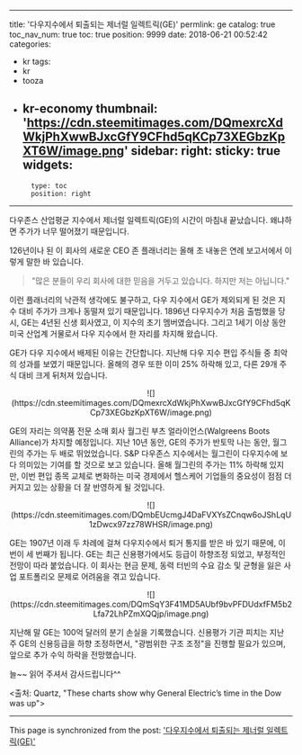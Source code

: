 
---
title: '다우지수에서 퇴출되는 제너럴 일렉트릭(GE)'
permlink: ge
catalog: true
toc_nav_num: true
toc: true
position: 9999
date: 2018-06-21 00:52:42
categories:
- kr
tags:
- kr
- tooza
- kr-economy
thumbnail: 'https://cdn.steemitimages.com/DQmexrcXdWkjPhXwwBJxcGfY9CFhd5qKCp73XEGbzKpXT6W/image.png'
sidebar:
    right:
        sticky: true
widgets:
    -
        type: toc
        position: right
---


다우존스 산업평균 지수에서 제너럴 일렉트릭(GE)의 시간이 마침내 끝났습니다. 왜냐하면 주가가 너무 떨어졌기 때문입니다.

126년이나 된 이 회사의 새로운 CEO 존 플래너리는 올해 초 내놓은 연례 보고서에서 이렇게 말한 바 있습니다.

>"많은 분들이 우리 회사에 대한 믿음을 거두고 있습니다. 하지만 저는 아닙니다."

이런 플래너리의 낙관적 생각에도 불구하고, 다우 지수에서 GE가 제외되게 된 것은 지수 대비 주가가 크게나 동떨져 있기 때문입니다. 1896년 다우지수가 처음 출범했을 당시, GE는 4년된 신생 회사였고, 이 지수의 초기 멤버였습니다. 그리고 1세기 이상 동안 미국 산업계 거물로서 다우 지수에서 한 자리를 차지해 왔습니다.

GE가 다우 지수에서 배제된 이유는 간단합니다. 지난해 다우 지수 편입 주식들 중 최악의 성과를 보였기 때문입니다. 올해의 경우 또한 이미 25% 하락해 있고, 다른 29개 주식 대비 크게 뒤처져 있습니다.

<center>
![](https://cdn.steemitimages.com/DQmexrcXdWkjPhXwwBJxcGfY9CFhd5qKCp73XEGbzKpXT6W/image.png)
</center>

GE의 자리는 의약품 전문 소매 회사 월그린 부츠 얼라이언스(Walgreens Boots Alliance)가 차지할 예정입니다. 지난 10년 동안, GE의 주가가 반토막 나는 동안, 월그린의 주가는 두 배로 뛰었었습니다. S&P 다우존스 지수에서는 월그린이 다우지수에 보다 의미있는 기여를 할 것으로 보고 있습니다. 올해 월그린의 주가는 11% 하락해 있지만, 이번 편입 종목 교체로 변화하는 미국 경제에서 헬스케어 기업들의 중요성이 점점 더 커지고 있는 상황을 더 잘 반영하게 될 것입니다.

<center>
![](https://cdn.steemitimages.com/DQmbEUcmgJ4DaFVXYsZCnqw6oJShLqU1zDwcx97zz78WHSR/image.png)
</center>

GE는 1907년 이래 두 차례에 걸쳐 다우지수에서 퇴거 통지를 받은 바 있기 때문에, 이 번이 세 번째가 됩니다. GE는 최근 신용평가에서도 등급이 하향조정 되었고, 부정적인 전망이 따라 붙었습니다. 이 회사는 현금 문제, 동력 터빈의 수요 감소 및 균형을 잃은 사업 포트폴리오 문제로 어려움을 겪고 있습니다.

<center>
![](https://cdn.steemitimages.com/DQmSqY3F41MD5AUbf9bvPFDUdxfFM5b2Lfa72LhPZmXQQjp/image.png)
</center>

지난해 말 GE는 100억 달러의 분기 손실을 기록했습니다. 신용평가 기관 피치는 지난 주 GE의 신용등급을 하향 조정하면서, "광범위한 구조 조정"을 진행할 필요가 있으며, 앞으로 추가 수익 하락을 전망했습니다.

늘~~ 읽어 주셔서 감사드립니다^^

<출처: Quartz, "These charts show why General Electric’s time in the Dow was up">

- - -

This page is synchronized from the post: ['다우지수에서 퇴출되는 제너럴 일렉트릭(GE)'](https://steemit.com/@pius.pius/ge)
